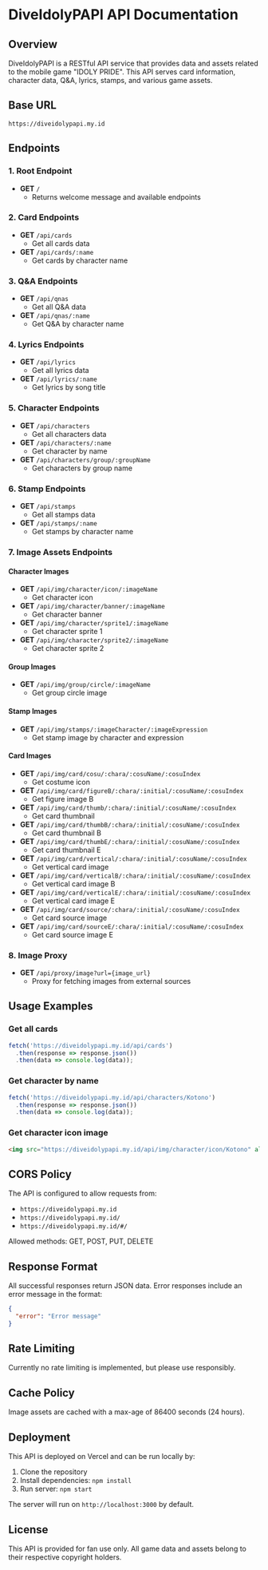 # DiveIdolyPAPI API Documentation

## Overview
DiveIdolyPAPI is a RESTful API service that provides data and assets related to the mobile game "IDOLY PRIDE". This API serves card information, character data, Q&A, lyrics, stamps, and various game assets.

## Base URL
```
https://diveidolypapi.my.id
```

## Endpoints

### 1. Root Endpoint
- **GET** `/`
  - Returns welcome message and available endpoints

### 2. Card Endpoints
- **GET** `/api/cards`
  - Get all cards data
- **GET** `/api/cards/:name`
  - Get cards by character name

### 3. Q&A Endpoints
- **GET** `/api/qnas`
  - Get all Q&A data
- **GET** `/api/qnas/:name`
  - Get Q&A by character name

### 4. Lyrics Endpoints
- **GET** `/api/lyrics`
  - Get all lyrics data
- **GET** `/api/lyrics/:name`
  - Get lyrics by song title

### 5. Character Endpoints
- **GET** `/api/characters`
  - Get all characters data
- **GET** `/api/characters/:name`
  - Get character by name
- **GET** `/api/characters/group/:groupName`
  - Get characters by group name

### 6. Stamp Endpoints
- **GET** `/api/stamps`
  - Get all stamps data
- **GET** `/api/stamps/:name`
  - Get stamps by character name

### 7. Image Assets Endpoints

#### Character Images
- **GET** `/api/img/character/icon/:imageName`
  - Get character icon
- **GET** `/api/img/character/banner/:imageName`
  - Get character banner
- **GET** `/api/img/character/sprite1/:imageName`
  - Get character sprite 1
- **GET** `/api/img/character/sprite2/:imageName`
  - Get character sprite 2

#### Group Images
- **GET** `/api/img/group/circle/:imageName`
  - Get group circle image

#### Stamp Images
- **GET** `/api/img/stamps/:imageCharacter/:imageExpression`
  - Get stamp image by character and expression

#### Card Images
- **GET** `/api/img/card/cosu/:chara/:cosuName/:cosuIndex`
  - Get costume icon
- **GET** `/api/img/card/figureB/:chara/:initial/:cosuName/:cosuIndex`
  - Get figure image B
- **GET** `/api/img/card/thumb/:chara/:initial/:cosuName/:cosuIndex`
  - Get card thumbnail
- **GET** `/api/img/card/thumbB/:chara/:initial/:cosuName/:cosuIndex`
  - Get card thumbnail B
- **GET** `/api/img/card/thumbE/:chara/:initial/:cosuName/:cosuIndex`
  - Get card thumbnail E
- **GET** `/api/img/card/vertical/:chara/:initial/:cosuName/:cosuIndex`
  - Get vertical card image
- **GET** `/api/img/card/verticalB/:chara/:initial/:cosuName/:cosuIndex`
  - Get vertical card image B
- **GET** `/api/img/card/verticalE/:chara/:initial/:cosuName/:cosuIndex`
  - Get vertical card image E
- **GET** `/api/img/card/source/:chara/:initial/:cosuName/:cosuIndex`
  - Get card source image
- **GET** `/api/img/card/sourceE/:chara/:initial/:cosuName/:cosuIndex`
  - Get card source image E

### 8. Image Proxy
- **GET** `/api/proxy/image?url={image_url}`
  - Proxy for fetching images from external sources

## Usage Examples

### Get all cards
```javascript
fetch('https://diveidolypapi.my.id/api/cards')
  .then(response => response.json())
  .then(data => console.log(data));
```

### Get character by name
```javascript
fetch('https://diveidolypapi.my.id/api/characters/Kotono')
  .then(response => response.json())
  .then(data => console.log(data));
```

### Get character icon image
```html
<img src="https://diveidolypapi.my.id/api/img/character/icon/Kotono" alt="Kotono icon">
```

## CORS Policy
The API is configured to allow requests from:
- `https://diveidolypapi.my.id`
- `https://diveidolypapi.my.id/`
- `https://diveidolypapi.my.id/#/`

Allowed methods: GET, POST, PUT, DELETE

## Response Format
All successful responses return JSON data. Error responses include an error message in the format:
```json
{
  "error": "Error message"
}
```

## Rate Limiting
Currently no rate limiting is implemented, but please use responsibly.

## Cache Policy
Image assets are cached with a max-age of 86400 seconds (24 hours).

## Deployment
This API is deployed on Vercel and can be run locally by:
1. Clone the repository
2. Install dependencies: `npm install`
3. Run server: `npm start`

The server will run on `http://localhost:3000` by default.

## License
This API is provided for fan use only. All game data and assets belong to their respective copyright holders.